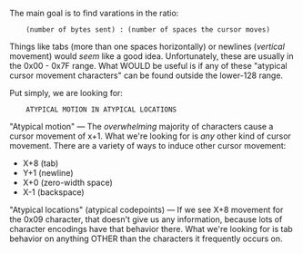 The main goal is to find varations in the ratio:

        (number of bytes sent) : (number of spaces the cursor moves)

Things like tabs (more than one spaces horizontally) or newlines (*vertical* movement) would *seem* like a good idea.  Unfortunately, these are usually in the 0x00 - 0x7F range.  What WOULD be useful is if any of these "atypical cursor movement characters" can be found outside the lower-128 range.

Put simply, we are looking for:

        ATYPICAL MOTION IN ATYPICAL LOCATIONS

"Atypical motion" — The *overwhelming* majority of characters cause a cursor movement of x+1.  What we're looking for is *any* other kind of cursor movement. There are a variety of ways to induce other cursor movement:

* X+8 (tab)
* Y+1 (newline)
* X+0 (zero-width space)
* X-1 (backspace)

"Atypical locations" (atypical codepoints) — If we see X+8 movement for the 0x09 character, that doesn't give us any information, because lots of character encodings have that behavior there.   What we're looking for is tab behavior on anything OTHER than the characters it frequently occurs on.
